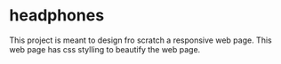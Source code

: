 # headphones
This project is meant to design fro scratch a responsive web page.
This web page has css stylling to beautify  the web page.
